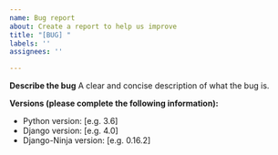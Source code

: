 ```yaml
---
name: Bug report
about: Create a report to help us improve
title: "[BUG] "
labels: ''
assignees: ''

---
```


**Describe the bug**
A clear and concise description of what the bug is.

**Versions (please complete the following information):**
 - Python version: [e.g. 3.6]
 - Django version: [e.g. 4.0]
 - Django-Ninja version: [e.g. 0.16.2]

